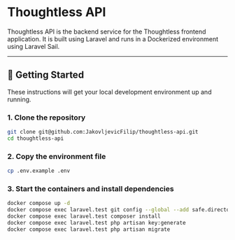 # Thoughtless API

Thoughtless API is the backend service for the Thoughtless frontend application. It is built using Laravel and runs in a Dockerized environment using Laravel Sail.

---

## 🚀 Getting Started

These instructions will get your local development environment up and running.

### 1. Clone the repository

```bash
git clone git@github.com:JakovljevicFilip/thoughtless-api.git
cd thoughtless-api
```

### 2. Copy the environment file

```bash
cp .env.example .env
```

### 3. Start the containers and install dependencies

```bash
docker compose up -d
docker compose exec laravel.test git config --global --add safe.directory /var/www/html
docker compose exec laravel.test composer install
docker compose exec laravel.test php artisan key:generate
docker compose exec laravel.test php artisan migrate
```
